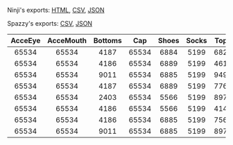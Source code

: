 Ninji's exports: [HTML](https://wuffs.org/acnh/bcsv_140/html/ItemPlayerInitialOutfitBoySSParam.html), [CSV](https://wuffs.org/acnh/bcsv_140/csv/ItemPlayerInitialOutfitBoySSParam.csv), [JSON](https://wuffs.org/acnh/bcsv_140/json/ItemPlayerInitialOutfitBoySSParam.json)

Spazzy's exports: [CSV](https://github.com/McSpazzy/acnh-csv/blob/master/ItemPlayerInitialOutfitBoySSParam.csv), [JSON](https://github.com/McSpazzy/acnh-json/blob/master/ItemPlayerInitialOutfitBoySSParam.json)

| AcceEye | AcceMouth | Bottoms | Cap | Shoes | Socks | Tops | UniqueID | Label |
|:--:|:--:|:--:|:--:|:--:|:--:|:--:|:--:|:--:|
| 65534 | 65534 | 4187 | 65534 | 6884 | 5199 | 6820 | 0 | 'BoySS_0' | 
| 65534 | 65534 | 4186 | 65534 | 6889 | 5199 | 4615 | 1 | 'BoySS_1' | 
| 65534 | 65534 | 9011 | 65534 | 6885 | 5199 | 9498 | 2 | 'BoySS_2' | 
| 65534 | 65534 | 4187 | 65534 | 6889 | 5199 | 7761 | 3 | 'BoySS_3' | 
| 65534 | 65534 | 2403 | 65534 | 5566 | 5199 | 8974 | 4 | 'BoySS_4' | 
| 65534 | 65534 | 4186 | 65534 | 5566 | 5199 | 4147 | 5 | 'BoySS_5' | 
| 65534 | 65534 | 4186 | 65534 | 6885 | 5199 | 7568 | 6 | 'BoySS_6' | 
| 65534 | 65534 | 9011 | 65534 | 6885 | 5199 | 8977 | 7 | 'BoySS_7' | 
